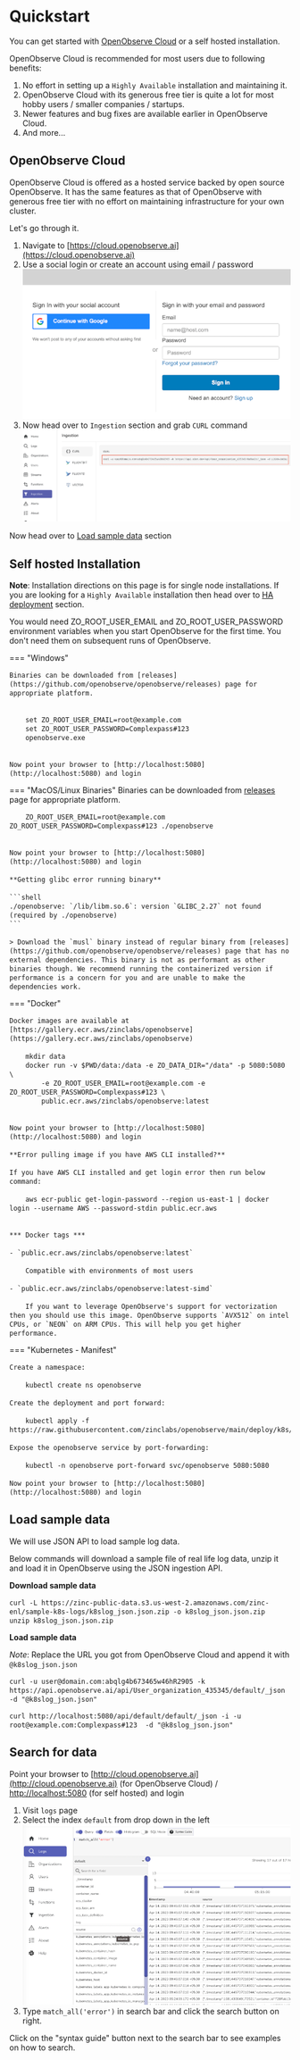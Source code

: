 # Quickstart

You can get started with [OpenObserve Cloud](https://cloud.openobserve.ai) or a self hosted installation. 

OpenObserve Cloud is recommended for most users due to following benefits:

1. No effort in setting up a `Highly Available` installation and maintaining it.
1. OpenObserve Cloud with its generous free tier is quite a lot for most hobby users / smaller companies / startups.
1. Newer features and bug fixes are available earlier in OpenObserve Cloud. 
1. And more...

## OpenObserve Cloud

OpenObserve Cloud is offered as a hosted service backed by open source OpenObserve. It has the same features as that of OpenObserve with generous free tier with no effort on maintaining infrastructure for your own cluster.

Let's go through it.

1. Navigate to [https://cloud.openobserve.ai](https://cloud.openobserve.ai)
2. Use a social login or create an account using email / password
![Sign in page](./images/quickstart/signin.png)
3. Now head over to `Ingestion` section and grab `CURL` command
![Ingestion](./images/quickstart/ingestion_credentials.png)

Now head over to [Load sample data](#load-sample-data) section


## Self hosted Installation

**Note**: Installation directions on this page is for single node installations. If you are looking for a `Highly Available` installation then head over to [HA deployment](./ha_deployment) section.

You would need ZO_ROOT_USER_EMAIL and ZO_ROOT_USER_PASSWORD environment variables when you start OpenObserve for the first time. You don't need them on subsequent runs of OpenObserve.

=== "Windows"

    Binaries can be downloaded from [releases](https://github.com/openobserve/openobserve/releases) page for appropriate platform.


        set ZO_ROOT_USER_EMAIL=root@example.com
        set ZO_ROOT_USER_PASSWORD=Complexpass#123
        openobserve.exe


    Now point your browser to [http://localhost:5080](http://localhost:5080) and login

=== "MacOS/Linux Binaries"
    Binaries can be downloaded from [releases](https://github.com/openobserve/openobserve/releases) page for appropriate platform.

        ZO_ROOT_USER_EMAIL=root@example.com ZO_ROOT_USER_PASSWORD=Complexpass#123 ./openobserve


    Now point your browser to [http://localhost:5080](http://localhost:5080) and login

    **Getting glibc error running binary**

    ```shell
    ./openobserve: `/lib/libm.so.6`: version `GLIBC_2.27` not found (required by ./openobserve)
    ```

    > Download the `musl` binary instead of regular binary from [releases](https://github.com/openobserve/openobserve/releases) page that has no external dependencies. This binary is not as performant as other binaries though. We recommend running the containerized version if performance is a concern for you and are unable to make the dependencies work.

=== "Docker"

    Docker images are available at [https://gallery.ecr.aws/zinclabs/openobserve](https://gallery.ecr.aws/zinclabs/openobserve)

        mkdir data
        docker run -v $PWD/data:/data -e ZO_DATA_DIR="/data" -p 5080:5080 \
            -e ZO_ROOT_USER_EMAIL=root@example.com -e ZO_ROOT_USER_PASSWORD=Complexpass#123 \
            public.ecr.aws/zinclabs/openobserve:latest


    Now point your browser to [http://localhost:5080](http://localhost:5080) and login

    **Error pulling image if you have AWS CLI installed?**

    If you have AWS CLI installed and get login error then run below command:

        aws ecr-public get-login-password --region us-east-1 | docker login --username AWS --password-stdin public.ecr.aws

    
    *** Docker tags ***

    - `public.ecr.aws/zinclabs/openobserve:latest`

        Compatible with environments of most users

    - `public.ecr.aws/zinclabs/openobserve:latest-simd`

        If you want to leverage OpenObserve's support for vectorization then you should use this image. OpenObserve supports `AVX512` on intel CPUs, or `NEON` on ARM CPUs. This will help you get higher performance.

=== "Kubernetes - Manifest"

    Create a namespace:

        kubectl create ns openobserve

    Create the deployment and port forward:

        kubectl apply -f https://raw.githubusercontent.com/zinclabs/openobserve/main/deploy/k8s/statefulset.yaml

    Expose the openobserve service by port-forwarding:

        kubectl -n openobserve port-forward svc/openobserve 5080:5080

    Now point your browser to [http://localhost:5080](http://localhost:5080) and login

## Load sample data

We will use JSON API to load sample log data.

Below commands will download a sample file of real life log data, unzip it and load it in OpenObserve using the JSON ingestion API.

**Download sample data**

```shell
curl -L https://zinc-public-data.s3.us-west-2.amazonaws.com/zinc-enl/sample-k8s-logs/k8slog_json.json.zip -o k8slog_json.json.zip
unzip k8slog_json.json.zip
```

**Load sample data**

*Note*: Replace the URL you got from OpenObserve Cloud and append it with `@k8slog_json.json`

```shell title="For OpenObserve Cloud"
curl -u user@domain.com:abqlg4b673465w46hR2905 -k https://api.openobserve.ai/api/User_organization_435345/default/_json -d "@k8slog_json.json"
```

```shell title="For self hosted installation"
curl http://localhost:5080/api/default/default/_json -i -u root@example.com:Complexpass#123  -d "@k8slog_json.json"
```


## Search for data

Point your browser to [http://cloud.openobserve.ai](http://cloud.openobserve.ai) (for OpenObserve Cloud) / [http://localhost:5080](http://localhost:5080) (for self hosted) and login

1. Visit `logs` page
1. Select the index `default` from drop down in the left
![Logs page](./images/quickstart/logs_page.png)
1. Type `match_all('error')` in search bar and click the search button on right.

Click on the "syntax guide" button next to the search bar to see examples on how to search.

